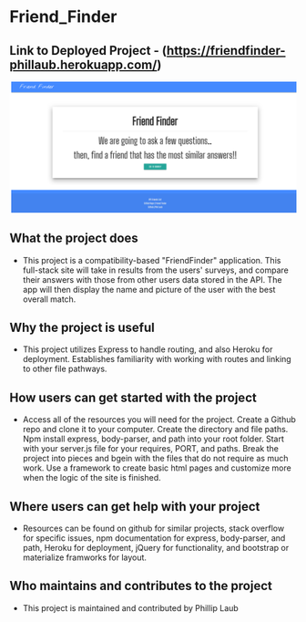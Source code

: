 # Friend_Finder

## Link to Deployed Project - (https://friendfinder-phillaub.herokuapp.com/)

![Screenshot](./public/css/FF_screenshot.png)

## What the project does

* This project is a compatibility-based "FriendFinder" application. This full-stack site will take in results from the users' surveys, and compare their answers with those from other users data stored in the API. The app will then display the name and picture of the user with the best overall match.

## Why the project is useful

* This project utilizes Express to handle routing, and also Heroku for deployment. Establishes familiarity with working with routes and linking to other file pathways. 

## How users can get started with the project

* Access all of the resources you will need for the project. Create a Github repo and clone it to your computer. Create the directory and file paths. Npm install express, body-parser, and path into your root folder. Start with your server.js file for your requires, PORT, and paths. Break the project into pieces and bgein with the files that do not require as much work. Use a framework to create basic html pages and customize more when the logic of the site is finished. 

## Where users can get help with your project

* Resources can be found on github for similar projects, stack overflow for specific issues, npm documentation for express, body-parser, and path, Heroku for deployment, jQuery for functionality, and bootstrap or materialize framworks for layout.

## Who maintains and contributes to the project

* This project is maintained and contributed by Phillip Laub